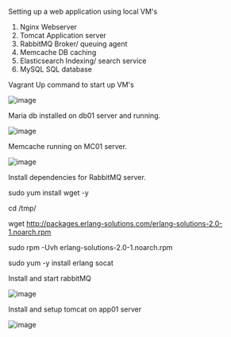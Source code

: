 Setting up a web application using local VM's

1) Nginx Webserver
2) Tomcat Application server
3) RabbitMQ Broker/ queuing agent
4) Memcache DB caching
5) Elasticsearch Indexing/ search service
6) MySQL SQL database

Vagrant Up command to start up VM's

![image](https://user-images.githubusercontent.com/117186369/205487605-0b682970-db81-46d6-be55-7c0a9d5f9d0c.png)

Maria db installed on db01 server and running.

![image](https://user-images.githubusercontent.com/117186369/205489320-7606e91f-f252-4ef0-b39f-5b1ed3a88b5c.png)

Memcache running on MC01 server.

![image](https://user-images.githubusercontent.com/117186369/205491522-309c58ef-4b21-4d54-bef3-9c33910ddf47.png)

Install dependencies for RabbitMQ server.

sudo yum install wget -y

cd /tmp/

wget http://packages.erlang-solutions.com/erlang-solutions-2.0-1.noarch.rpm

sudo rpm -Uvh erlang-solutions-2.0-1.noarch.rpm

sudo yum -y install erlang socat

Install and start rabbitMQ

![image](https://user-images.githubusercontent.com/117186369/205492477-f623c8c5-26ea-4846-acb4-290a456af2bf.png)

Install and setup tomcat on app01 server

![image](https://user-images.githubusercontent.com/117186369/205497509-1037231c-18bf-4244-855a-e6bdbf0cc199.png)

